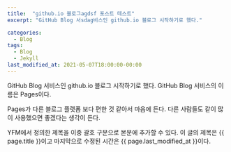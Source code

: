 ```yaml
---
title:  "github.io 블로그agdsf 포스트 테스트"
excerpt: "GitHub Blog 서sdag비스인 github.io 블로그 시작하기로 했다."

categories:
  - Blog
tags:
  - Blog
  - Jekyll
last_modified_at: 2021-05-07T18:00:00-00:00
---
```


GitHub Blog 서비스인 github.io 블로그 시작하기로 했다.
GitHub Blog 서비스의 이름은 Pages이다.

Pages가 다른 블로그 플랫폼 보다 편한 것 같아서 마음에 든다.
다른 사람들도 같이 많이 사용했으면 좋겠다는 생각이 든다.

YFM에서 정의한 제목을 이중 괄호 구문으로 본문에 추가할 수 있다.
이 글의 제목은 {{ page.title }}이고
마지막으로 수정된 시간은 {{ page.last_modified_at }}이다.
